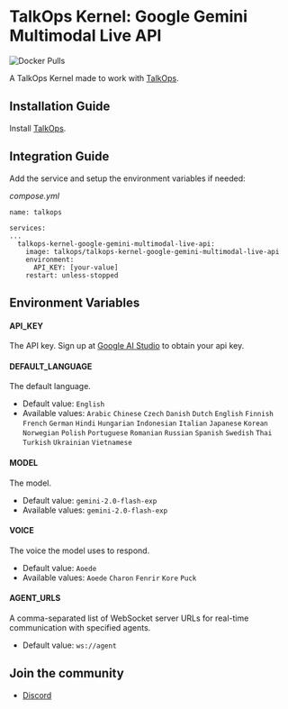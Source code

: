 # TalkOps Kernel: Google Gemini Multimodal Live API
![Docker Pulls](https://img.shields.io/docker/pulls/talkops/talkops-kernel-google-gemini-multimodal-live-api)

A TalkOps Kernel made to work with [TalkOps](https://link.talkops.app/talkops).


## Installation Guide

Install [TalkOps](https://link.talkops.app/install-talkops).


## Integration Guide

Add the service and setup the environment variables if needed:

_compose.yml_
```
name: talkops

services:
...
  talkops-kernel-google-gemini-multimodal-live-api:
    image: talkops/talkops-kernel-google-gemini-multimodal-live-api
    environment:
      API_KEY: [your-value]
    restart: unless-stopped
```

## Environment Variables

#### API_KEY

The API key. Sign up at [Google AI Studio](https://aistudio.google.com/apikey) to obtain your api key.

#### DEFAULT_LANGUAGE

The default language.
* Default value: `English`
* Available values: `Arabic` `Chinese` `Czech` `Danish` `Dutch` `English` `Finnish` `French` `German` `Hindi` `Hungarian` `Indonesian` `Italian` `Japanese` `Korean` `Norwegian` `Polish` `Portuguese` `Romanian` `Russian` `Spanish` `Swedish` `Thai` `Turkish` `Ukrainian` `Vietnamese`

#### MODEL

The model.
* Default value: `gemini-2.0-flash-exp`
* Available values: `gemini-2.0-flash-exp`

#### VOICE

The voice the model uses to respond.
* Default value: `Aoede`
* Available values: `Aoede` `Charon` `Fenrir` `Kore` `Puck`

#### AGENT_URLS

A comma-separated list of WebSocket server URLs for real-time communication with specified agents.
* Default value: `ws://agent`

## Join the community

* [Discord](https://link.talkops.app/discord)
